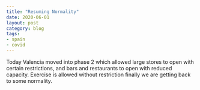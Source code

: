 ```yaml
---
title: "Resuming Normality"
date: 2020-06-01
layout: post
category: blog
tags:
- spain
- covid
---
```


Today Valencia moved into phase 2 which allowed large stores to open with certain restrictions, and bars and restaurants to open with reduced capacity. Exercise is allowed without restriction finally we are getting back to some normality.
